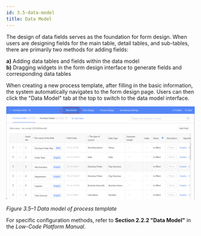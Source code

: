 ```yaml
---
id: 3.5-data-model
title: Data Model
---
```


The design of data fields serves as the foundation for form design. When users are designing fields for the main table, detail tables, and sub-tables, there are primarily two methods for adding fields:  

**a)** Adding data tables and fields within the data model  
**b)** Dragging widgets in the form design interface to generate fields and corresponding data tables  

When creating a new process template, after filling in the basic information, the system automatically navigates to the form design page. Users can then click the "Data Model" tab at the top to switch to the data model interface.  

<div style={{ display: 'flex', justifyContent: 'center' }}>
  <img src="/img/data model.png" alt="Portal Diagram" width="800" />
</div>

*Figure 3.5–1 Data model of process template*

For specific configuration methods, refer to **Section 2.2.2 "Data Model"** in the *Low-Code Platform Manual*.  

